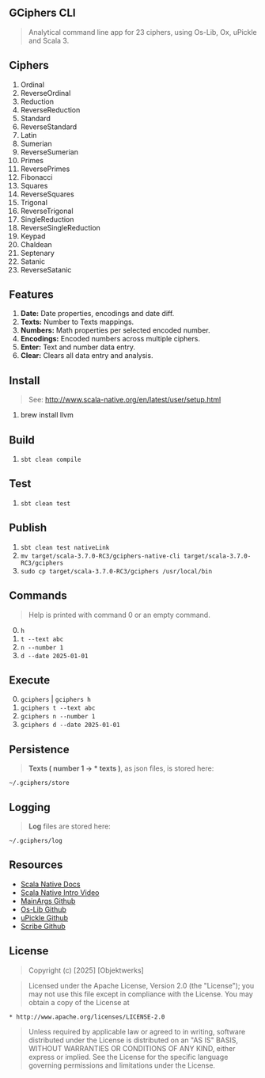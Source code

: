 GCiphers CLI
------------
>Analytical command line app for 23 ciphers, using Os-Lib, Ox, uPickle and Scala 3.

Ciphers
-------
1. Ordinal
2. ReverseOrdinal
3. Reduction 
4. ReverseReduction 
5. Standard
6. ReverseStandard
7. Latin  
8. Sumerian
9. ReverseSumerian
10. Primes
11. ReversePrimes
12. Fibonacci
13. Squares
14. ReverseSquares
15. Trigonal
16. ReverseTrigonal
17. SingleReduction
18. ReverseSingleReduction
19. Keypad
20. Chaldean
21. Septenary
22. Satanic
23. ReverseSatanic

Features
--------
1. **Date:** Date properties, encodings and date diff.
2. **Texts:** Number to Texts mappings.
3. **Numbers:** Math properties per selected encoded number.
4. **Encodings:** Encoded numbers across multiple ciphers.
5. **Enter:** Text and number data entry.
6. **Clear:** Clears all data entry and analysis.

Install
-------
>See: http://www.scala-native.org/en/latest/user/setup.html
1. brew install llvm

Build
-----
1. ```sbt clean compile```

Test
----
1. ```sbt clean test```

Publish
-------
1. ```sbt clean test nativeLink```
2. ```mv target/scala-3.7.0-RC3/gciphers-native-cli target/scala-3.7.0-RC3/gciphers```
3. ```sudo cp target/scala-3.7.0-RC3/gciphers /usr/local/bin```

Commands
--------
>Help is printed with command 0 or an empty command.
0. ```h```
1. ```t --text abc```
2. ```n --number 1```
3. ```d --date 2025-01-01```

Execute
-------
0. ```gciphers``` | ```gciphers h```
1. ```gciphers t --text abc```
2. ```gciphers n --number 1```
3. ```gciphers d --date 2025-01-01```

Persistence
-----------
>**Texts ( number 1 -> * texts )**, as json files, is stored here:
```
~/.gciphers/store
```

Logging
-------
>**Log** files are stored here:
```
~/.gciphers/log
```

Resources
---------
* [Scala Native Docs](http://www.scala-native.org/en/latest/index.html)
* [Scala Native Intro Video](https://www.youtube.com/watch?v=u2CnE-sRdBw)
* [MainArgs Github](https://github.com/com-lihaoyi/mainargs?tab=readme-ov-file#varargs-parameters)
* [Os-Lib Github](https://github.com/com-lihaoyi/os-lib)
* [uPickle Github](https://github.com/com-lihaoyi/upickle)
* [Scribe Github](https://github.com/outr/scribe)

License
-------
>Copyright (c) [2025] [Objektwerks]

>Licensed under the Apache License, Version 2.0 (the "License");
you may not use this file except in compliance with the License.
You may obtain a copy of the License at

    * http://www.apache.org/licenses/LICENSE-2.0

>Unless required by applicable law or agreed to in writing, software
distributed under the License is distributed on an "AS IS" BASIS,
WITHOUT WARRANTIES OR CONDITIONS OF ANY KIND, either express or implied.
See the License for the specific language governing permissions and
limitations under the License.
